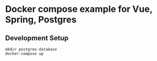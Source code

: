 # Docker compose example for Vue, Spring, Postgres

## Development Setup

```shell
mkdir postgres-database
docker-compose up 
```
